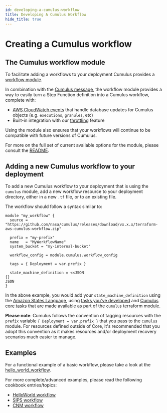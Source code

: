 ```yaml
---
id: developing-a-cumulus-workflow
title: Developing A Cumulus Workflow
hide_title: true
---
```


# Creating a Cumulus workflow

## The Cumulus workflow module

To facilitate adding a workflows to your deployment Cumulus provides a [workflow module](https://github.com/nasa/cumulus/tree/master/tf-modules/workflow).

In combination with the [Cumulus message](cumulus-task-message-flow), the workflow module provides a way to easily turn a Step Function definition into a Cumulus workflow, complete with:

- [AWS CloudWatch events](https://docs.aws.amazon.com/cloudwatch/index.html) that handle database updates for Cumulus objects (e.g. `executions`, `granules`, etc)
- Built-in integration with our [throttling](../data-cookbookx/throttling-queued-executions) feature

Using the module also ensures that your workflows will continue to be compatible with future versions of Cumulus.

For more on the full set of current available options for the module, please consult the [README](https://github.com/nasa/cumulus/blob/master/tf-modules/workflow/README.md).

## Adding a new Cumulus workflow to your deployment

To add a new Cumulus workflow to your deployment that is using the `cumulus` module, add a new workflow resource to your deployment directory, either in a new `.tf` file, or to an existing file.

The workflow should follow a syntax similar to:

```hcl
module "my_workflow" {
  source = "https://github.com/nasa/cumulus/releases/download/vx.x.x/terraform-aws-cumulus-workflow.zip"

  prefix = "my-prefix"
  name   = "MyWorkflowName"
  system_bucket = "my-internal-bucket"

  workflow_config = module.cumulus.workflow_config

  tags = { Deployment = var.prefix }

  state_machine_definition = <<JSON
{}
JSON
}
```

In the above example, you would add your `state_machine_definition` using the [Amazon States Language](https://docs.aws.amazon.com/step-functions/latest/dg/concepts-amazon-states-language.html), using [tasks you've developed](developing-workflow-tasks) and [Cumulus core tasks](../tasks) that are made available as part of the `cumulus` terraform module.

**Please note**: Cumulus follows the convention of tagging resources with the `prefix` variable `{ Deployment = var.prefix }` that you pass to the `cumulus` module.   For resources defined outside of Core, it's recommended that you adopt this convention as it makes resources and/or deployment recovery scenarios much easier to manage.

## Examples

For a functional example of a basic workflow, please take a look at the [hello_world_workflow](https://github.com/nasa/cumulus-template-deploy/blob/CUMULUS-1556-add-deployment/cumulus-tf/hello_world_workflow.tf).

For more complete/advanced examples, please read the following cookbook entries/topics:

- [HelloWorld workflow](../data-cookbooks/hello-world)
- [SIPS workflow](../data-cookbooks/sips-workflow)
- [CNM workflow](../data-cookbooks/cnm-workflow)
